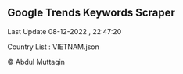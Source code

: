 

## Google Trends Keywords Scraper 
 
Last Update 08-12-2022 , 22:47:20

Country List :
VIETNAM.json



© Abdul Muttaqin 
